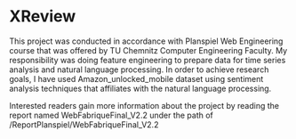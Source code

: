 # XReview

This project was conducted in accordance with Planspiel Web Engineering course that was offered by TU Chemnitz Computer Engineering Faculty.
My responsibility was doing feature engineering to prepare data for time series analysis and natural language processing.
In order to achieve research goals, I have used Amazon_unlocked_mobile dataset using sentiment analysis techniques that affiliates with the 
natural language processing. 

Interested readers gain more information about the project by reading the report named WebFabriqueFinal_V2.2 under the path of /ReportPlanspiel/WebFabriqueFinal_V2.2
